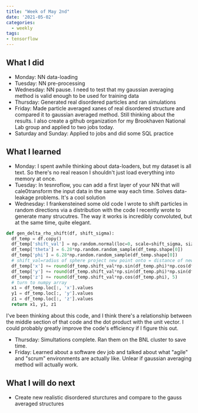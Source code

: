 ```yaml
---
title: "Week of May 2nd"
date: '2021-05-02'
categories:
  - weekly
tags:
- tensorflow
---
```


## What I did
- Monday: NN data-loading
- Tuesday: NN pre-processing
- Wednesday: NN pause. I need to test that my gaussian averaging method is valid enough to be used for training data
- Thursday: Generated real disordered particles and ran simulations
- Friday: Made particle averaged xanes of real disordered structure and compared it to gaussian averaged method. Still thinking about the results. I also create a github organization for my Brookhaven National Lab group and applied to two jobs today. 
- Saturday and Sunday: Applied to jobs and did some SQL practice

## What I learned
- Monday: I spent awhile thinking about data-loaders, but my dataset is all text. So there's no real reason I shouldn't just load everything into memory at once.
- Tuesday: In tesnroflow, you can add a first layer of your NN that will cale0transform the input data in the same way each time. Solves data-leakage problems. It's a cool solution
- Wednesday: I frankensteined some old code I wrote to shift particles in random directions via a distribution with the code I recently wrote to generate many strucutres. The way it works is incredibly convoluted, but at the same time, quite elegant.

```python
def gen_delta_rho_shift(df, shift_sigma):
  df_temp = df.copy()
  df_temp['shift_val'] = np.random.normal(loc=0, scale=shift_sigma, size=df_temp.shape[0])
  df_temp['theta'] = 6.28*np.random.random_sample(df_temp.shape[0])
  df_temp['phi'] = 6.28*np.random.random_sample(df_temp.shape[0])
  # shift_val=radius of sphere project new point onto = distance of new disordered atom from original location
  df_temp['x'] += round(df_temp.shift_val*np.sin(df_temp.phi)*np.cos(df_temp.theta), 5)
  df_temp['y'] += round(df_temp.shift_val*np.sin(df_temp.phi)*np.sin(df_temp.theta), 5)
  df_temp['z'] += round(df_temp.shift_val*np.cos(df_temp.phi), 5)
  # turn to numpy array
  x1 = df_temp.loc[:, 'x'].values
  y1 = df_temp.loc[:, 'y'].values
  z1 = df_temp.loc[:, 'z'].values
  return x1, y1, z1
```
I've been thinking about this code, and I think there's a relationship between the middle section of that code and the dot product with the unit vector. I could probably greatly improve the code's efficiency if I figure this out.
- Thursday: Simultations complete. Ran them on the BNL cluster to save time.
- Friday: Learned about a software dev job and talked about what "agile" and "scrum" environments are actually like. Unlear if gaussian averaging method will actually work.

## What I will do next
- Create new realistic disordered sturctures and compare to the gauss averaged structures